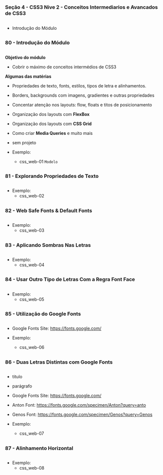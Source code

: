 ##
### Seção 4 - CSS3 Nive 2 - Conceitos Intermediarios e Avancados de CSS3
##

- Introdução do Módulo

##
### 80 - Introdução do Módulo
##

**Objetivo do módulo**

- Cobrir o máximo de conceitos intermédios de CSS3

**Algumas das matérias**

- Propriedades de texto, fonts, estilos, tipos de letra e alinhamentos.
- Borders, backgrounds com imagens, gradientes e outras propriedades
- Concentar atenção nos layouts: flow, floats e titos de posicionamento
- Organização dos layouts com **FlexBox**
- Organização dos layouts com **CSS Grid**
- Como criar **Media Queries** e muito mais

- sem projeto

- Exemplo:
    - css_web-01 `Modelo`


##
### 81 - Explorando Propriedades de Texto
##


- Exemplo:
    - css_web-02


##
### 82 - Web Safe Fonts & Default Fonts
##


- Exemplo:
    - css_web-03


##
### 83 - Aplicando Sombras Nas Letras
##


- Exemplo:
    - css_web-04


##
### 84 - Usar Outro Tipo de Letras Com a Regra Font Face
##


- Exemplo:
    - css_web-05


##
### 85 - Utilização do Google Fonts
##


- Google Fonts
    Site: https://fonts.google.com/


- Exemplo:
    - css_web-06


##
### 86 - Duas Letras Distintas com Google Fonts
##

- titulo
- parágrafo

- Google Fonts
    Site: https://fonts.google.com/

- Anton
    Font: https://fonts.google.com/specimen/Anton?query=anto
- Genos
    Font: https://fonts.google.com/specimen/Genos?query=Genos


- Exemplo:
    - css_web-07



##
### 87 - Alinhamento Horizontal
##


- Exemplo:
    - css_web-08
